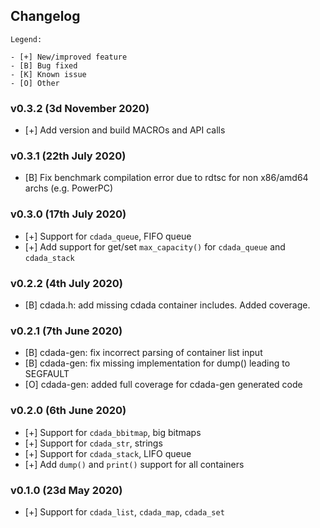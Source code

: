 ## Changelog

```
Legend:

- [+] New/improved feature
- [B] Bug fixed
- [K] Known issue
- [O] Other
```

### v0.3.2 (3d November 2020)

- [+] Add version and build MACROs and API calls

### v0.3.1 (22th July 2020)

- [B] Fix benchmark compilation error due to rdtsc for non x86/amd64 archs (e.g. PowerPC)

### v0.3.0 (17th July 2020)

- [+] Support for `cdada_queue`, FIFO queue
- [+] Add support for get/set `max_capacity()` for `cdada_queue` and `cdada_stack`

### v0.2.2 (4th July 2020)

- [B] cdada.h: add missing cdada container includes. Added coverage.

### v0.2.1 (7th June 2020)

- [B] cdada-gen: fix incorrect parsing of container list input
- [B] cdada-gen: fix missing implementation for dump() leading to SEGFAULT
- [O] cdada-gen: added full coverage for cdada-gen generated code

### v0.2.0 (6th June 2020)

- [+] Support for `cdada_bbitmap`, big bitmaps
- [+] Support for `cdada_str`, strings
- [+] Support for `cdada_stack`, LIFO queue
- [+] Add `dump()` and `print()` support for all containers

### v0.1.0 (23d May 2020)

- [+] Support for `cdada_list`, `cdada_map`, `cdada_set`
